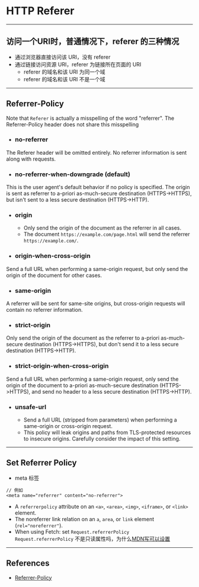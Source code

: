 # HTTP Referer

***
## 访问一个URI时，普通情况下，referer 的三种情况
* 通过浏览器直接访问该 URI，没有 referer
* 通过链接访问资源 URI，referer 为链接所在页面的 URI
    * referer 的域名和该 URI 为同一个域
    * referer 的域名和该 URI 不是一个域


***
## Referrer-Policy
Note that `Referer` is actually a misspelling of the word "referrer". The
Referrer-Policy header does not share this misspelling
* ### no-referrer
The Referer header will be omitted entirely. No referrer information is sent along with requests.
* ### no-referrer-when-downgrade (default)
This is the user agent's default behavior if no policy is specified. The origin is sent as referrer to a-priori as-much-secure destination (HTTPS->HTTPS), but isn't sent to a less secure destination (HTTPS->HTTP).
* ### origin
    * Only send the origin of the document as the referrer in all cases.
    * The document `https://example.com/page.html` will send the referrer `https://example.com/`.
* ### origin-when-cross-origin
Send a full URL when performing a same-origin request, but only send the origin of the document for other cases.
* ### same-origin
A referrer will be sent for same-site origins, but cross-origin requests will contain no referrer information.
* ### strict-origin
Only send the origin of the document as the referrer to a-priori as-much-secure destination (HTTPS->HTTPS), but don't send it to a less secure destination (HTTPS->HTTP).
* ### strict-origin-when-cross-origin
Send a full URL when performing a same-origin request, only send the origin of the document to a-priori as-much-secure destination (HTTPS->HTTPS), and send no header to a less secure destination (HTTPS->HTTP).
* ### unsafe-url
    * Send a full URL (stripped from parameters) when performing a same-origin or cross-origin request.
    * This policy will leak origins and paths from TLS-protected resources to insecure origins. Carefully consider the impact of this setting.



***
## Set Referrer Policy
* meta 标签
```
// 例如
<meta name="referrer" content="no-referrer">
```
* A `referrerpolicy` attribute on an `<a>`, `<area>`, `<img>`, `<iframe>`, or
`<link>` element.
* The noreferrer link relation on an `a`, `area`, or `link` element  (`rel="noreferrer"`).
* When using Fetch: set `Request.referrerPolicy`   
`Request.referrerPolicy` 不是只读属性吗，为什么[MDN写可以设置](https://developer.mozilla.org/zh-CN/docs/Web/HTTP/Headers/Referrer-Policy)



***
## References
* [Referrer-Policy](https://developer.mozilla.org/en-US/docs/Web/HTTP/Headers/Referrer-Policy)
